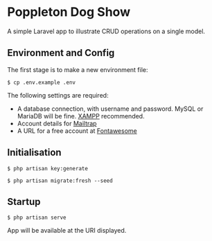 # Poppleton Dog Show

A simple Laravel app to illustrate CRUD operations on a single model.


## Environment and Config

The first stage is to make a new environment file:

`$ cp .env.example .env`

The following settings are required:

- A database connection, with username and password. 
  MySQL or MariaDB will be fine. [XAMPP](https://www.apachefriends.org/index.html)
  recommended.
- Account details for [Mailtrap](https://mailtrap.io/)
- A URL for a free account at [Fontawesome](https://fontawesome.com/)

## Initialisation

`$ php artisan key:generate`

`$ php artisan migrate:fresh --seed`

## Startup

`$ php artisan serve`

App will be available at the URI displayed.

